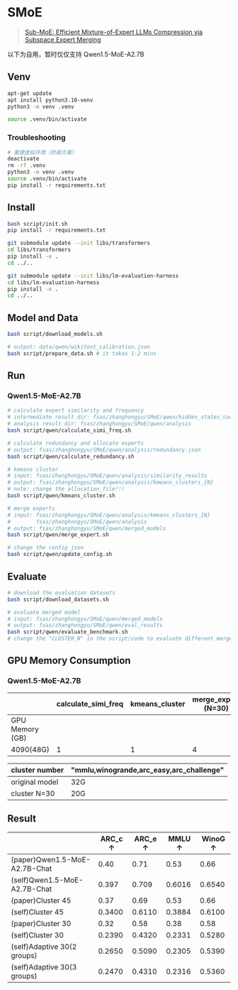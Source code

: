 # SMoE
> [Sub-MoE: Efficient Mixture-of-Expert LLMs Compression via Subspace Expert Merging](https://arxiv.org/abs/2506.23266)

以下为自用，暂时仅仅支持 Qwen1.5-MoE-A2.7B
## Venv
```bash
apt-get update
apt install python3.10-venv
python3 -m venv .venv

source .venv/bin/activate
```
### Troubleshooting
```bash
# 重建虚拟环境（终极方案）
deactivate
rm -rf .venv
python3 -m venv .venv
source .venv/bin/activate
pip install -r requirements.txt
```

## Install
```bash
bash script/init.sh
pip install -r requirements.txt
```

```bash
git submodule update --init libs/transformers
cd libs/transformers
pip install -e .
cd ../..
```

```bash
git submodule update --init libs/lm-evaluation-harness
cd libs/lm-evaluation-harness
pip install -e .
cd ../..
```



## Model and Data
```bash
bash script/download_models.sh

# output: data/qwen/wikitext_calibration.json
bash script/prepare_data.sh # it takes 1-2 mins
```

## Run
### Qwen1.5-MoE-A2.7B
```bash
# calculate expert similarity and frequency
# intermediate result dir: fsas/zhanghongyu/SMoE/qwen/hidden_states_cache
# analysis result dir: fsas/zhanghongyu/SMoE/qwen/analysis
bash script/qwen/calculate_simi_freq.sh
```

```bash
# calculate redundancy and allocate experts
# output: fsas/zhanghongyu/SMoE/qwen/analysis/redundancy.json
bash script/qwen/calculate_redundancy.sh    
```

```bash
# kmeans cluster
# input: fsas/zhanghongyu/SMoE/qwen/analysis/similarity_results
# output: fsas/zhanghongyu/SMoE/qwen/analysis/kmeans_clusters_{N}
# note: change the allocation_file!!!
bash script/qwen/kmeans_cluster.sh
```

```bash
# merge experts
# input: fsas/zhanghongyu/SMoE/qwen/analysis/kmeans_clusters_{N}
#        fsas/zhanghongyu/SMoE/qwen/analysis
# output: fsas/zhanghongyu/SMoE/qwen/merged_models
bash script/qwen/merge_expert.sh
```

```bash
# change the config json
bash script/qwen/update_config.sh
```


## Evaluate
```bash
# download the evaluation datasets
bash script/download_datasets.sh
```

```bash
# evaluate merged model
# input: fsas/zhanghongyu/SMoE/qwen/merged_models
# output: fsas/zhanghongyu/SMoE/qwen/eval_results
bash script/qwen/evaluate_benchmark.sh
# change the "CLUSTER_N" in the script/code to evaluate different merged models
```

## GPU Memory Consumption
### Qwen1.5-MoE-A2.7B
|  | calculate_simi_freq | kmeans_cluster | merge_expert (N=30) | merge_expert (N=60) |evaluate (N=30) |
|-------|---------------------|----------------|---------------------|------------------|-------------------|
| GPU Memory (GB) |                     |                |     |    110G            |                  |
| 4090(48G)   | 1 | 1 | 4 | 1 |


| cluster number                    | "mmlu,winogrande,arc_easy,arc_challenge"|
|--------------------------|-----------------------------------------|
| original model         | 32G                                     |
| cluster N=30            | 20G                                     |

## Result
||ARC_c ↑|ARC_e ↑|MMLU ↑|WinoG ↑|
|---|---|---|---|---|
|(paper)Qwen1.5-MoE-A2.7B-Chat|0.40|0.71|0.53|0.66|
|(self)Qwen1.5-MoE-A2.7B-Chat|0.397|0.709|0.6016|0.6540|
|(paper)Cluster 45|0.37|0.69|0.53|0.66|
|(self)Cluster 45|0.3400|0.6110|0.3884|0.6100|
|(paper)Cluster 30|0.32|0.58|0.38|0.58|
|(self)Cluster 30|0.2390|0.4320|0.2331|0.5280|
|(self)Adaptive 30(2 groups)|0.2650|0.5090|0.2305|0.5390|
|(self)Adaptive 30(3 groups)|0.2470|0.4310|0.2316|0.5360|